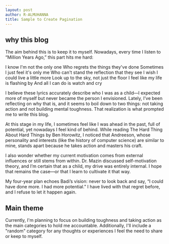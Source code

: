 ```yaml
---
layout: post
author: R-ALMUHANNA
title: Sample to Create Pagination
---
```



## why this blog

The aim behind this is to keep it to myself. Nowadays, every time I listen to “Million Years Ago,” this part hits me hard:

I know I'm not the only one
Who regrets the things they've done
Sometimes I just feel it's only me
Who can't stand the reflection that they see
I wish I could live a little more
Look up to the sky, not just the floor
I feel like my life is flashing by
And all I can do is watch and cry

I believe these lyrics accurately describe who I was as a child—I expected more of myself but never became the person I envisioned. Lately, I’ve been reflecting on why that is, and it seems to boil down to two things: not taking action and not building mental toughness. That realization is what prompted me to write this blog.

At this stage in my life, I sometimes feel like I was ahead in the past, full of potential, yet nowadays I feel kind of behind. While reading The Hard Thing About Hard Things by Ben Horowitz, I noticed that Andreeson, whose personality and interests (like the history of computer science) are similar to mine, stands apart because he takes action and masters his craft.

I also wonder whether my current motivation comes from external influences or still stems from within. Dr. Mazin discussed self-motivation theory, and I’m certain that as a child, my drive was entirely internal. I hope that remains the case—or that I learn to cultivate it that way.

My four-year plan echoes Badi’s vision: never to look back and say, “I could have done more. I had more potential.” I have lived with that regret before, and I refuse to let it happen again.

## Main theme

Currently, I'm planning to focus on building toughness and taking action as the main categories to hold me accountable. Additionally, I'll include a "random" category for any thoughts or experiences I feel the need to share or keep to myself.